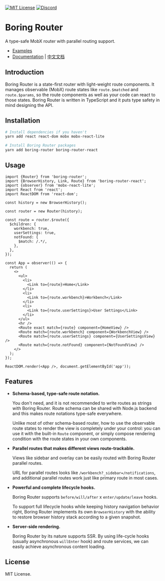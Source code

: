 [![MIT License](https://img.shields.io/badge/license-MIT-999999?style=flat-square)](./LICENSE)
[![Discord](https://img.shields.io/badge/chat-discord-5662f6?style=flat-square)](https://discord.gg/vanVrDwSkS)

# Boring Router

A type-safe MobX router with parallel routing support.

- [Examples](https://mufancom.github.io/boring-router/examples)
- [Documentation](https://mufancom.github.io/boring-router/) | [中文文档](https://www.yuque.com/makeflow/boring-router/introduction)

## Introduction

Boring Router is a state-first router with light-weight route components. It manages observable (MobX) route states like `route.$matched` and `route.$params`, so the route components as well as your code can react to those states. Boring Router is written in TypeScript and it puts type safety in mind designing the API.

## Installation

```bash
# Install dependencies if you haven't
yarn add react react-dom mobx mobx-react-lite

# Install Boring Router packages
yarn add boring-router boring-router-react
```

## Usage

```tsx
import {Router} from 'boring-router';
import {BrowserHistory, Link, Route} from 'boring-router-react';
import {observer} from 'mobx-react-lite';
import React from 'react';
import ReactDOM from 'react-dom';

const history = new BrowserHistory();

const router = new Router(history);

const route = router.$route({
  $children: {
    workbench: true,
    userSettings: true,
    notFound: {
      $match: /.*/,
    },
  },
});

const App = observer(() => {
  return (
    <>
      <ul>
        <li>
          <Link to={route}>Home</Link>
        </li>
        <li>
          <Link to={route.workbench}>Workbench</Link>
        </li>
        <li>
          <Link to={route.userSettings}>User Settings</Link>
        </li>
      </ul>
      <hr />
      <Route exact match={route} component={HomeView} />
      <Route match={route.workbench} component={WorkbenchView} />
      <Route match={route.userSettings} component={UserSettingsView} />
      <Route match={route.notFound} component={NotFoundView} />
    </>
  );
});

ReactDOM.render(<App />, document.getElementById('app'));
```

## Features

- **Schema-based, type-safe route notation.**

  You don't need, and it is not recommended to write routes as strings with Boring Router. Route schema can be shared with Node.js backend and this makes route notations type-safe everywhere.

  Unlike most of other schema-based router, how to use the observable route states to render the view is completely under your control: you can use it with the built-in `Route` component, or simply compose rendering condition with the route states in your own components.

- **Parallel routes that makes different views route-trackable.**

  Views like sidebar and overlay can be easily routed with Boring Router parallel routes.

  URL for parallel routes looks like `/workbench?_sidebar=/notifications`, and additional parallel routes work just like primary route in most cases.

- **Powerful and complete lifecycle hooks.**

  Boring Router supports `before/will/after` x `enter/update/leave` hooks.

  To support full lifecycle hooks while keeping history navigation behavior right, Boring Router implements its own `BrowserHistory` with the ability to restore browser history stack according to a given snapshot.

- **Server-side rendering.**

  Boring Router by its nature supports SSR. By using life-cycle hooks (usually asynchronous `willEnter` hook) and route services, we can easily achieve asynchronous content loading.

## License

MIT License.
